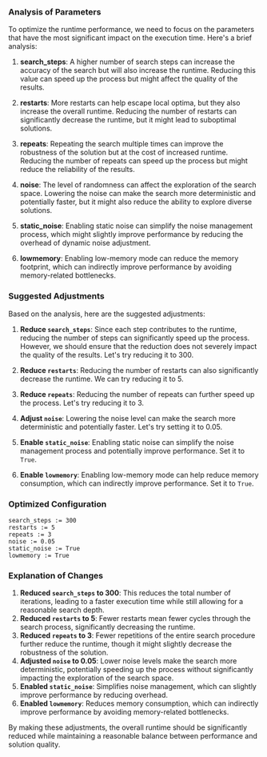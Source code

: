 ### Analysis of Parameters

To optimize the runtime performance, we need to focus on the parameters that have the most significant impact on the execution time. Here's a brief analysis:

1. **search_steps**: A higher number of search steps can increase the accuracy of the search but will also increase the runtime. Reducing this value can speed up the process but might affect the quality of the results.

2. **restarts**: More restarts can help escape local optima, but they also increase the overall runtime. Reducing the number of restarts can significantly decrease the runtime, but it might lead to suboptimal solutions.

3. **repeats**: Repeating the search multiple times can improve the robustness of the solution but at the cost of increased runtime. Reducing the number of repeats can speed up the process but might reduce the reliability of the results.

4. **noise**: The level of randomness can affect the exploration of the search space. Lowering the noise can make the search more deterministic and potentially faster, but it might also reduce the ability to explore diverse solutions.

5. **static_noise**: Enabling static noise can simplify the noise management process, which might slightly improve performance by reducing the overhead of dynamic noise adjustment.

6. **lowmemory**: Enabling low-memory mode can reduce the memory footprint, which can indirectly improve performance by avoiding memory-related bottlenecks.

### Suggested Adjustments

Based on the analysis, here are the suggested adjustments:

1. **Reduce `search_steps`**: Since each step contributes to the runtime, reducing the number of steps can significantly speed up the process. However, we should ensure that the reduction does not severely impact the quality of the results. Let's try reducing it to 300.

2. **Reduce `restarts`**: Reducing the number of restarts can also significantly decrease the runtime. We can try reducing it to 5.

3. **Reduce `repeats`**: Reducing the number of repeats can further speed up the process. Let's try reducing it to 3.

4. **Adjust `noise`**: Lowering the noise level can make the search more deterministic and potentially faster. Let's try setting it to 0.05.

5. **Enable `static_noise`**: Enabling static noise can simplify the noise management process and potentially improve performance. Set it to `True`.

6. **Enable `lowmemory`**: Enabling low-memory mode can help reduce memory consumption, which can indirectly improve performance. Set it to `True`.

### Optimized Configuration

```plaintext
search_steps := 300
restarts := 5
repeats := 3
noise := 0.05
static_noise := True
lowmemory := True
```

### Explanation of Changes

1. **Reduced `search_steps` to 300**: This reduces the total number of iterations, leading to a faster execution time while still allowing for a reasonable search depth.
2. **Reduced `restarts` to 5**: Fewer restarts mean fewer cycles through the search process, significantly decreasing the runtime.
3. **Reduced `repeats` to 3**: Fewer repetitions of the entire search procedure further reduce the runtime, though it might slightly decrease the robustness of the solution.
4. **Adjusted `noise` to 0.05**: Lower noise levels make the search more deterministic, potentially speeding up the process without significantly impacting the exploration of the search space.
5. **Enabled `static_noise`**: Simplifies noise management, which can slightly improve performance by reducing overhead.
6. **Enabled `lowmemory`**: Reduces memory consumption, which can indirectly improve performance by avoiding memory-related bottlenecks.

By making these adjustments, the overall runtime should be significantly reduced while maintaining a reasonable balance between performance and solution quality.